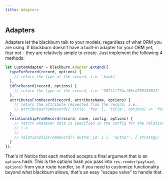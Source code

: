 ```yaml
---
title: Adapters
---
```


## Adapters

Adapters let the blackburn talk to your models, regardless of what ORM you are using. If blackburn doesn't have a built-in adapter for your ORM yet, fear not - they are relatively simple to create. Just implement the following 4 methods:

```js
let CustomAdapter = blackburn.Adapter.extend({
  typeForRecord(record, options) {
    // return the type of the record, i.e. 'books'
  },
  idForRecord(record, options) {
    // return the type of the record, i.e. "507f1f77bcf86cd799439011"
  },
  attributesFromRecord(record, attributeName, options) {
    // return the attribute requested from the record, i.e.:
    // attributesFromRecord({ title: 'foo' }, 'title', options) => 'foo'
  },
  relationshipFromRecord(record, name, config, options) {
    // return whatever data is specified in the config for the relationship;
    // i.e.
    //
    // relationshipFromRecord({ author_id: 1 }, 'author', { strategy: 'id' }, options) => 1
  }
});
```

That's it! Notice that each method accepts a final argument that is an `options` hash. This is the options hash you pass into `res.render(payload, options)` from your route handler, so if you need to customize functionality beyond what blackburn allows, that's an easy "escape valve" to handle that.
